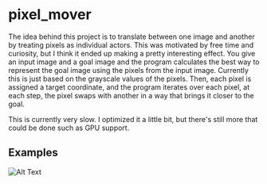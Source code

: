 # pixel_mover

The idea behind this project is to translate between one image and another by treating pixels as individual actors. This was motivated by free time and curiosity,
but I think it ended up making a pretty interesting effect.
You give an input image and a goal image and the program calculates the best way to represent the goal image using the pixels from the input image.
Currently this is just based on the grayscale values of the pixels.
Then, each pixel is assigned a target coordinate, and the program iterates over each pixel, at each step, the pixel swaps with another in a way that brings it closer to the goal.

This is currently very slow. I optimized it a little bit, but there's still more that could be done such as GPU support.

## Examples
![Alt Text](examples/movie_128.gif)
